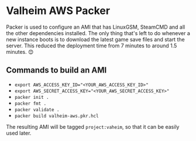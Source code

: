# Valheim AWS Packer

Packer is used to configure an AMI that has LinuxGSM, SteamCMD and all the other dependencies installed.
The only thing that's left to do whenever a new instance boots is to download the latest game save files and start the server.
This reduced the deployment time from 7 minutes to around 1.5 minutes. 😊

## Commands to build an AMI

- `export AWS_ACCESS_KEY_ID="<YOUR_AWS_ACCESS_KEY_ID>"`
- `export AWS_SECRET_ACCESS_KEY="<YOUR_AWS_SECRET_ACCESS_KEY>"`
- `packer init .`
- `packer fmt .`
- `packer validate .`
- `packer build valheim-aws.pkr.hcl`

The resulting AMI will be tagged `project:vaheim`, so that it can be easily used later.
